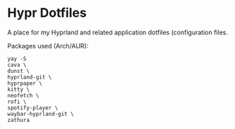 # Hypr Dotfiles
A place for my Hyprland and related application dotfiles (configuration files.

Packages used (Arch/AUR):
```
yay -S 
cava \
dunst \
hyprland-git \ 
hyprpaper \
kitty \
neofetch \  
rofi \
spotify-player \
waybar-hyprland-git \ 
zathura 
```
